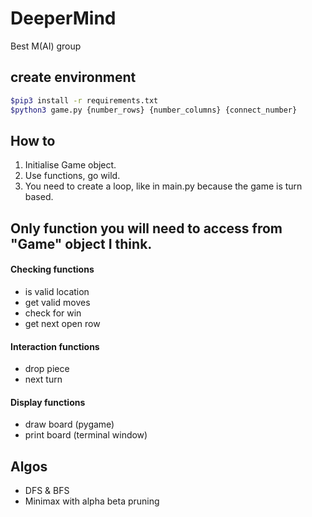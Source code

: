 # DeeperMind

Best M(AI) group

## create environment

```bash
$pip3 install -r requirements.txt 
$python3 game.py {number_rows} {number_columns} {connect_number}
```

## How to

1. Initialise Game object.
2. Use functions, go wild.
3. You need to create a loop, like in main.py because the game is turn based.

## Only function you will need to access from "Game" object I think.

#### Checking functions

- is valid location
- get valid moves
- check for win
- get next open row

#### Interaction functions

- drop piece
- next turn

#### Display functions

- draw board (pygame)
- print board (terminal window)


## Algos

- DFS & BFS
- Minimax with alpha beta pruning